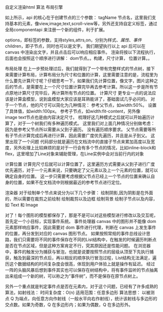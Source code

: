 自定义渲染html 算法  布局引擎


如上所示，api 的核心在于创建节点的三个参数：
tagName 节点名，这里我们支持基本的元素，像view,image,text,scroll-view等，另外还支持自定义标签，通过全局componentapi 来注册一个新的组件，利于扩展。

options，即标签的参数，支持styles,attrs,on，分别为样式、_属性_、_事件_
children，即子节点，同时也可以是文字。
我们期望执行以上 api 后可以在 canvas 中渲染出文字，并且点击后可以响应相应事件。
渲染将按以下流程执行，后面也会按照这个顺序进行讲解：  dom节点。。构建，尺寸计算， 位置计算。。


布局处理
在上一步预处理过后，我们就得到了一个带有完整样式的节点树，接下来需要计算布局，计算布局分为尺寸和位置的计算，这里需要注意的是，流程里为什么要先计算尺寸呢？仔细思考一下，如果我们先计算位置，像文字，图片这种之后的节点，是需要在上一个尺寸位置计算完毕再去参考计算。所以这一步是所有节点原地计算尺寸完毕后，再计算所有节点的位置。
计算尺寸
更专业一点的说法应该是计算盒模型，说到盒模型大家应该是耳熟能详了，基础面试几乎必问的。
对于一个节点，他的尺寸可以简化为几种情况：
参考父节点，如width:50%。
设置了具体值，如width:100px。
参考子节点，如width:fit-content，另外像image text节点也是由内容决定尺寸。
梳理好这几种模式之后就可以开始遍历计算了，对于一个树我们有多种遍历模式。
这里我们对上面几种情况分别做考虑：
因为是参考父节点所以需要从父到子遍历。
没有遍历顺序要求。
父节点需要等所有子节点计算完成后再进行计算，因此需要广度优先遍历，并且是从子到父。
这里出现了一个问题
代码部分就是遍历在文档流中的直接子节点来累加高度以及宽度，另外处理上比较麻烦的是对于一行会有多个节点的情况，比如inline-block和flex，这里增加了Line对象来辅助管理，在Line实例中会对当前行内的对象



计算位置
计算完尺寸后就可以计算位置了，这里遍历方式需要从父到子进行广度优先遍历，对于一个元素来说，只要确定了父元素以及上一个元素的位置，就可以确定自身的位置。
这一步只需要考虑根据父节点已经上一个节点的位置来确认自身的位置，如果不在文档流中则根据最近的参考节点进行定位。



渲染器
对于绘制单个节点来说分为以下几个步骤：
绘制阴影,因为阴影是在外面的，所以需要在裁剪之前绘制
绘制裁剪以及边框
绘制背景
绘制子节点以及内容，如 Text 和 Image



对了！每个图形的模型都保存了，那是不是可以对这些模型进行修改以及交互呢，首先定一个小目标，实现事件系统。
事件处理器
canvas 中的图形并不能像 dom 元素那样响应事件，因此需要对 dom 事件进行代理，判断在 canvas 上发生事件的位置，再分发到对应的 canvas 图形节点。
如果按照常规的事件总线设计思路，我们只需要将不同的事件保存在不同的List结构中，在触发的时候遍历判断点是否在节点区域，但是这种方案肯定不行，究其原因还是性能问题。
在浏览器中，事件的触发分为捕获与冒泡，也就是说要按照节点的层级从顶至下先执行捕获，触及到最深的节点后，再以相反的顺序执行冒泡过程，List结构无法满足，遍历这个数据结构的时间复杂度会很高，体现到用户体验上就是操作有延迟。
经过一阵的头脑风暴后想到事件其实也可以保存在树结构中，将有事件监听的节点抽离出来组成一个新的树，可以称之为“事件树”，而不是保存在原节点树上。



另外一个重点就是判定事件点是否在元素内，对于这个问题，已经有了许多成熟的算法，如射线法：
时间复杂度：O(n) 适用范围：任意多边形
算法思想：
以被测点 Q 为端点，向任意方向作射线（一般水平向右作射线），统计该射线与多边形的交点数。如果为奇数，Q 在多边形内；如果为偶数，Q 在多边形外。

